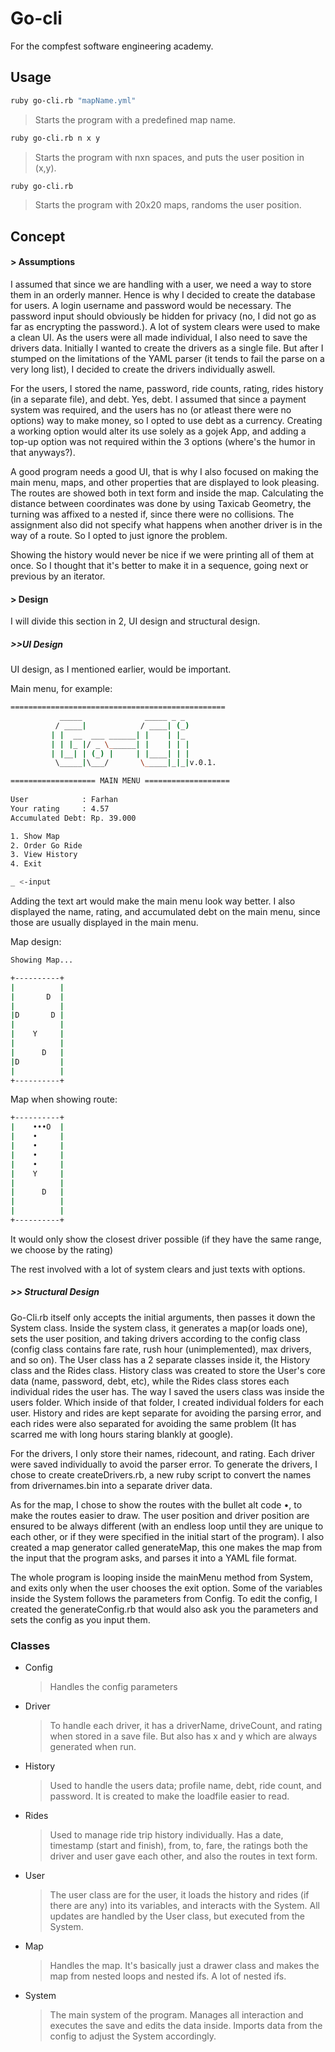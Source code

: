# Go-cli #
For the compfest software engineering academy.


## Usage
```sh
ruby go-cli.rb "mapName.yml"
```
>Starts the program with a predefined map name.
```sh
ruby go-cli.rb n x y
```
>Starts the program with nxn spaces, and puts the user position in (x,y).
```sh 
ruby go-cli.rb
```
>Starts the program with 20x20 maps, randoms the user position.


## Concept
#### > Assumptions
I assumed that since we are handling with a user, we need a way to store them in an orderly manner. Hence is why I decided to create the database for users. A login username and password would be necessary. The password input should obviously be hidden for privacy (no, I did not go as far as encrypting the password.). A lot of system clears were used to make a clean UI. As the users were all made individual, I also need to save the drivers data. Initially I wanted to create the drivers as a single file. But after I stumped on the limitations of the YAML parser (it tends to fail the parse on a very long list), I decided to create the drivers individually aswell.

For the users, I stored the name, password, ride counts, rating, rides history (in a separate file), and debt. Yes, debt. I assumed that since a payment system was required, and the users has no (or atleast there were no options) way to make money, so I opted to use debt as a currency. Creating a working option would alter its use solely as a gojek App, and adding a top-up option was not required within the 3 options (where's the humor in that anyways?).

A good program needs a good UI, that is why I also focused on making the main menu, maps, and other properties that are displayed to look pleasing. The routes are showed both in text form and inside the map. Calculating the distance between coordinates was done by using Taxicab Geometry, the turning was affixed to a nested if, since there were no collisions. The assignment also did not specify what happens when another driver is in the way of a route. So I opted to just ignore the problem.

Showing the history would never be nice if we were printing all of them at once. So I thought that it's better to make it in a sequence, going next or previous by an iterator.

#### > Design
I will divide this section in 2, UI design and structural design.
##### >>UI Design
UI design, as I mentioned earlier, would be important.

Main menu, for example:
```sh
================================================		
    	   _____              _____ _ _ 
    	  / ____|            / ____| (_)
    	 | |  __  ___ ______| |    | |_ 
    	 | | |_ |/ _ \______| |    | | |
    	 | |__| | (_) |     | |____| | |
    	  \_____|\___/       \_____|_|_|v.0.1.

=================== MAIN MENU ===================
		
User			: Farhan
Your rating     : 4.57
Accumulated Debt: Rp. 39.000

1. Show Map
2. Order Go Ride
3. View History
4. Exit

_ <-input
```
Adding the text art would make the main menu look way better. I also displayed the name, rating, and accumulated debt on the main menu, since those are usually displayed in the main menu.

Map design:
```sh
Showing Map...

+----------+
|          |
|       D  |
|          |
|D       D |
|          |
|    Y     |
|          |
|      D   |
|D         |
|          |
+----------+
```

Map when showing route:
```sh
+----------+
|    •••O  |
|    •     | 
|    •     |
|    •     |
|    •     |
|    Y     |
|          |
|      D   |
|          |
|          |
+----------+
```
It would only show the closest driver possible (if they have the same range, we choose by the rating) 

The rest involved with a lot of system clears and just texts with options.

##### >> Structural Design
Go-Cli.rb itself only accepts the initial arguments, then passes it down the System class. Inside the system class, it generates a map(or loads one), sets the user position, and taking drivers according to the config class (config class contains fare rate, rush hour (unimplemented), max drivers, and so on). The User class has a 2 separate classes inside it, the History class and the Rides class. History class was created to store the User's core data (name, password, debt, etc), while the Rides class stores each individual rides the user has. The way I saved the users class was inside the users folder. Which inside of that folder, I created individual folders for each user. History and rides are kept separate for avoiding the parsing error, and each rides were also separated for avoiding the same problem (It has scarred me with long hours staring blankly at google).

For the drivers, I only store their names, ridecount, and rating. Each driver were saved individually to avoid the parser error. To generate the drivers, I chose to create createDrivers.rb, a new ruby script to convert the names from drivernames.bin into a separate driver data.

As for the map, I chose to show the routes with the bullet alt code •, to make the routes easier to draw. The user position and driver position are ensured to be always different (with an endless loop until they are unique to each other, or if they were specified in the initial start of the program). I also created a map generator called generateMap, this one makes the map from the input that the program asks, and parses it into a YAML file format.

The whole program is looping inside the mainMenu method from System, and exits only when the user chooses the exit option. Some of the variables inside the System follows the parameters from Config. To edit the config, I created the generateConfig.rb that would also ask you the parameters and sets the config as you input them.

### Classes
- Config
    >Handles the config parameters
- Driver
    >To handle each driver, it has a driverName, driveCount, and rating when stored in a save file. But also has x and y which are always generated when run.
- History
    >Used to handle the users data; profile name, debt, ride count, and password. It is created to make the loadfile easier to read.
- Rides
    >Used to manage ride trip history individually. Has a date, timestamp (start and finish), from, to, fare, the ratings both the driver and user gave each other, and also the routes in text form.
- User
    >The user class are for the user, it loads the history and rides (if there are any) into its variables, and interacts with the System. All updates are handled by the User class, but executed from the System.
- Map
    >Handles the map. It's basically just a drawer class and makes the map from nested loops and nested ifs. A lot of nested ifs.
- System
    >The main system of the program. Manages all interaction and executes the save and edits the data inside. Imports data from the config to adjust the System accordingly.